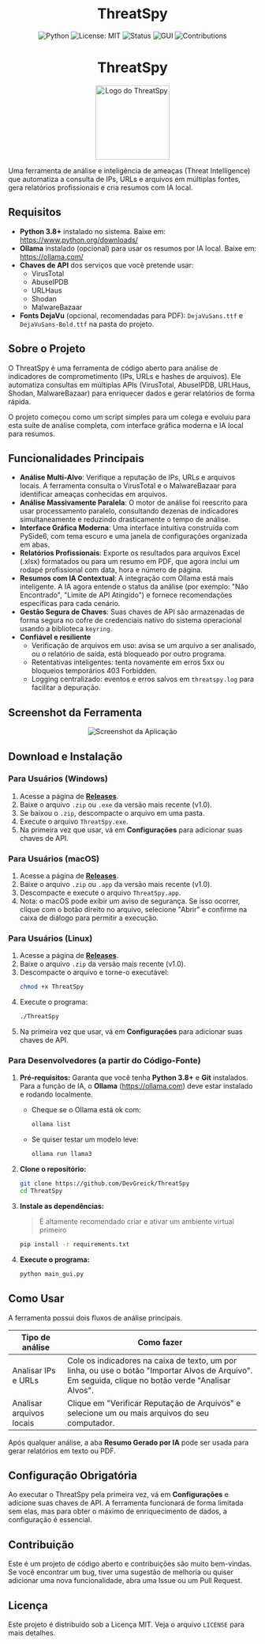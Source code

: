 <h1 align="center">ThreatSpy</h1>

<div align="center">

![Python](https://img.shields.io/badge/python-3.8+-blue.svg)
![License: MIT](https://img.shields.io/badge/License-MIT-green.svg)
![Status](https://img.shields.io/badge/status-active-success.svg)
![GUI](https://img.shields.io/badge/GUI-PySide6-purple.svg)
![Contributions](https://img.shields.io/badge/contributions-welcome-brightgreen.svg)

</div>

<h1 align="center">ThreatSpy</h1>

<div align="center">
</div>

<p align="center">
  <img src="spy2-1.png" alt="Logo do ThreatSpy" width="150">
</p>

Uma ferramenta de análise e inteligência de ameaças (Threat Intelligence) que automatiza a consulta de IPs, URLs e arquivos em múltiplas fontes, gera relatórios profissionais e cria resumos com IA local.

## Requisitos

- **Python 3.8+** instalado no sistema. Baixe em: https://www.python.org/downloads/
- **Ollama** instalado (opcional) para usar os resumos por IA local. Baixe em: https://ollama.com/
- **Chaves de API** dos serviços que você pretende usar:
  - VirusTotal
  - AbuseIPDB
  - URLHaus
  - Shodan
  - MalwareBazaar
- **Fonts DejaVu** (opcional, recomendadas para PDF): `DejaVuSans.ttf` e `DejaVuSans-Bold.ttf` na pasta do projeto.

## Sobre o Projeto

O ThreatSpy é uma ferramenta de código aberto para análise de indicadores de comprometimento (IPs, URLs e hashes de arquivos). Ele automatiza consultas em múltiplas APIs (VirusTotal, AbuseIPDB, URLHaus, Shodan, MalwareBazaar) para enriquecer dados e gerar relatórios de forma rápida.

O projeto começou como um script simples para um colega e evoluiu para esta suíte de análise completa, com interface gráfica moderna e IA local para resumos.

## Funcionalidades Principais

- **Análise Multi-Alvo**: Verifique a reputação de IPs, URLs e arquivos locais. A ferramenta consulta o VirusTotal e o MalwareBazaar para identificar ameaças conhecidas em arquivos.
- **Análise Massivamente Paralela**: O motor de análise foi reescrito para usar processamento paralelo, consultando dezenas de indicadores simultaneamente e reduzindo drasticamente o tempo de análise.
- **Interface Gráfica Moderna**: Uma interface intuitiva construída com PySide6, com tema escuro e uma janela de configurações organizada em abas.
- **Relatórios Profissionais**: Exporte os resultados para arquivos Excel (.xlsx) formatados ou para um resumo em PDF, que agora inclui um rodapé profissional com data, hora e número de página.
- **Resumos com IA Contextual**: A integração com Ollama está mais inteligente. A IA agora entende o status da análise (por exemplo: "Não Encontrado", "Limite de API Atingido") e fornece recomendações específicas para cada cenário.
- **Gestão Segura de Chaves**: Suas chaves de API são armazenadas de forma segura no cofre de credenciais nativo do sistema operacional usando a biblioteca `keyring`.
- **Confiável e resiliente**
  - Verificação de arquivos em uso: avisa se um arquivo a ser analisado, ou o relatório de saída, está bloqueado por outro programa.
  - Retentativas inteligentes: tenta novamente em erros 5xx ou bloqueios temporários 403 Forbidden.
  - Logging centralizado: eventos e erros salvos em `threatspy.log` para facilitar a depuração.

## Screenshot da Ferramenta

<p align="center">
  <img src="ThreatsSy.png" alt="Screenshot da Aplicação">
</p>

## Download e Instalação

### Para Usuários (Windows)

1. Acesse a página de **[Releases](https://github.com/DevGreick/ThreatSpy/releases)**.
2. Baixe o arquivo `.zip` ou `.exe` da versão mais recente (v1.0).
3. Se baixou o `.zip`, descompacte o arquivo em uma pasta.
4. Execute o arquivo `ThreatSpy.exe`.
5. Na primeira vez que usar, vá em **Configurações** para adicionar suas chaves de API.

### Para Usuários (macOS)

1. Acesse a página de **[Releases](https://github.com/DevGreick/ThreatSpy/releases)**.
2. Baixe o arquivo `.zip` ou `.app` da versão mais recente (v1.0).
3. Descompacte e execute o arquivo `ThreatSpy.app`.
4. Nota: o macOS pode exibir um aviso de segurança. Se isso ocorrer, clique com o botão direito no arquivo, selecione "Abrir" e confirme na caixa de diálogo para permitir a execução.

### Para Usuários (Linux)

1. Acesse a página de **[Releases](https://github.com/DevGreick/ThreatSpy/releases)**.
2. Baixe o arquivo `.zip` da versão mais recente (v1.0).
3. Descompacte o arquivo e torne-o executável:
   ```bash
   chmod +x ThreatSpy
   ```
4. Execute o programa:
   ```bash
   ./ThreatSpy
   ```
5. Na primeira vez que usar, vá em **Configurações** para adicionar suas chaves de API.

### Para Desenvolvedores (a partir do Código-Fonte)

1. **Pré-requisitos:** Garanta que você tenha **Python 3.8+** e **Git** instalados. Para a função de IA, o **Ollama** (https://ollama.com) deve estar instalado e rodando localmente.
   - Cheque se o Ollama está ok com:
     ```bash
     ollama list
     ```
   - Se quiser testar um modelo leve:
     ```bash
     ollama run llama3
     ```

2. **Clone o repositório:**
   ```bash
   git clone https://github.com/DevGreick/ThreatSpy
   cd ThreatSpy
   ```

3. **Instale as dependências:**
   > É altamente recomendado criar e ativar um ambiente virtual primeiro
   ```bash
   pip install -r requirements.txt
   ```

4. **Execute o programa:**
   ```bash
   python main_gui.py
   ```

## Como Usar

A ferramenta possui dois fluxos de análise principais.

| Tipo de análise            | Como fazer |
|----------------------------|------------|
| Analisar IPs e URLs        | Cole os indicadores na caixa de texto, um por linha, ou use o botão "Importar Alvos de Arquivo". Em seguida, clique no botão verde "Analisar Alvos". |
| Analisar arquivos locais   | Clique em "Verificar Reputação de Arquivos" e selecione um ou mais arquivos do seu computador. |

Após qualquer análise, a aba **Resumo Gerado por IA** pode ser usada para gerar relatórios em texto ou PDF.

## Configuração Obrigatória

Ao executar o ThreatSpy pela primeira vez, vá em **Configurações** e adicione suas chaves de API. A ferramenta funcionará de forma limitada sem elas, mas para obter o máximo de enriquecimento de dados, a configuração é essencial.

## Contribuição

Este é um projeto de código aberto e contribuições são muito bem-vindas. Se você encontrar um bug, tiver uma sugestão de melhoria ou quiser adicionar uma nova funcionalidade, abra uma Issue ou um Pull Request.

## Licença

Este projeto é distribuído sob a Licença MIT. Veja o arquivo `LICENSE` para mais detalhes.

